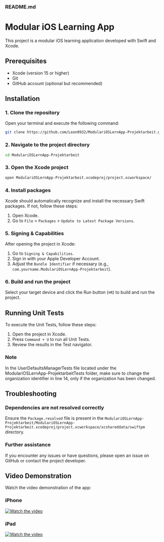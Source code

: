 ### README.md

# Modular iOS Learning App

This project is a modular iOS learning application developed with Swift and Xcode.

## Prerequisites

- Xcode (version 15 or higher)
- Git
- GitHub account (optional but recommended)

## Installation

### 1. Clone the repository

Open your terminal and execute the following command:

```bash
git clone https://github.com/Leon0932/ModulariOSLernApp-Projektarbeit.git
```

### 2. Navigate to the project directory

```bash
cd ModulariOSLernApp-Projektarbeit
```

### 3. Open the Xcode project

```bash
open ModulariOSLernApp-Projektarbeit.xcodeproj/project.xcworkspace/
```

### 4. Install packages

Xcode should automatically recognize and install the necessary Swift packages. If not, follow these steps:

1. Open Xcode.
2. Go to `File` > `Packages` > `Update to Latest Package Versions`.

### 5. Signing & Capabilities

After opening the project in Xcode:

1. Go to `Signing & Capabilities`.
2. Sign in with your Apple Developer Account.
3. Adjust the `Bundle Identifier` if necessary (e.g., `com.yourname.ModulariOSLernApp-Projektarbeit`).

### 6. Build and run the project

Select your target device and click the Run button (`⌘R`) to build and run the project.

## Running Unit Tests

To execute the Unit Tests, follow these steps:

1. Open the project in Xcode.
2. Press `Command + U` to run all Unit Tests.
3. Review the results in the Test navigator.

### Note

In the UserDefaultsManagerTests file located under the ModulariOSLernApp-ProjektarbeitTests folder, make sure to change the organization identifier in line 14, only if the organization has been changed.

## Troubleshooting

### Dependencies are not resolved correctly

Ensure the `Package.resolved` file is present in the `ModulariOSLernApp-Projektarbeit/ModulariOSLernApp-Projektarbeit.xcodeproj/project.xcworkspace/xcshareddata/swiftpm` directory.

### Further assistance

If you encounter any issues or have questions, please open an issue on GitHub or contact the project developer.

## Video Demonstration

Watch the video demonstration of the app:

### iPhone
[![Watch the video](https://img.youtube.com/vi/lWs0hCHoTvY/maxresdefault.jpg)](https://youtu.be/lWs0hCHoTvY?si=vaZl7TTzXuD8O7jD)

### iPad
[![Watch the video](https://img.youtube.com/vi/hDzElD-VWtY/maxresdefault.jpg)](https://youtu.be/hDzElD-VWtY)
